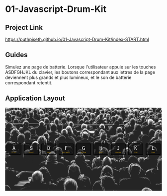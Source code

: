 # 01-Javascript-Drum-Kit

## Project Link
https://puthpiseth.github.io/01-Javascript-Drum-Kit/index-START.html

## Guides
Simulez une page de batterie.
Lorsque l'utilisateur appuie sur les touches ASDFGHJKL du clavier, les boutons correspondant aux
lettres de la page deviennent plus grands et plus lumineux, et le son de batterie correspondant
retentit.

## Application Layout
![](ProjetMockUp.png)
